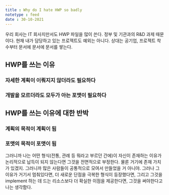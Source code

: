 ```yaml
---
title : Why do I hate HWP so badly
notetype : feed
date : 30-10-2021
---
```


우리 회사는 IT 회사지만서도 HWP 파일을 많이 쓴다. 정부 및 기관과의 R&D 과제 때문이다. 현재 내가 담당하고 있는 프로젝트도 예외는 아니다. 상대는 공기업, 프로젝트 착수부터 문서에 문서에 문서를 쌓는다. 

## HWP를 쓰는 이유
### 자세한 계획이 이뤄지지 않더라도 필요하다

### 개발을 모르더라도 모두가 아는 포맷이 필요하다

## HWP를 쓰는 이유에 대한 반박
### 계획의 목적이 계획이 됨

### 포맷의 목적이 포맷이 됨


그러니까 나는 어떤 형식(전통, 관례 등 뭐라고 부르던 간에)이 자신이 존재하는 이유가 논리적으로 납득이 되지 않는다면 그것을 전면적으로 부정한다. 물론 거기에 존재 가치가 있겠지. 그러니까 많은 사람들이 공통적으로 모여서 만들었을 거 아니야. 그러나 그 이유가 거기서 멈춰있다면, 더 새로운 단점을 극복한 형식이 등장했다면, 그리고 그것을 implement 하는 데 드는 리소스보다 더 확실한 이점을 제공한다면, 그것을 써야한다고 나는 생각함다. 
 